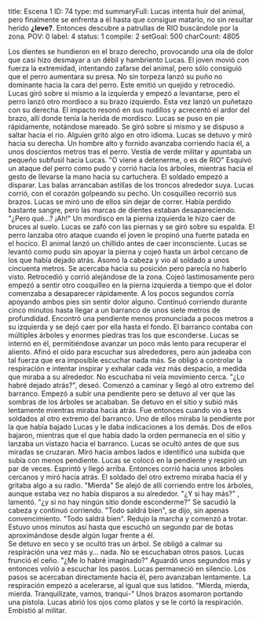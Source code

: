 title:          Escena 1
ID:             74
type:           md
summaryFull:    Lucas intenta huir del animal, pero finalmente se enfrenta a él hasta que consigue matarlo, no sin resultar herido **¿leve?**. Entonces descubre a patrullas de RIO buscándole por la zona.
POV:            0
label:          4
status:         1
compile:        2
setGoal:        500
charCount:      4805


Los dientes se hundieron en el brazo derecho, provocando una ola de dolor que casi hizo desmayar a un débil y hambriento Lucas.
El joven movió con fuerza la extremidad, intentando zafarse del animal, pero sólo consiguió que el perro aumentara su presa.
No sin torpeza lanzó su puño no dominante hacia la cara del perro. Este emitió un quejido y retrocedió. Lucas giró sobre si mismo a la izquierda y empezó a levantarse, pero el perro lanzó otro mordisco a su brazo izquierdo. Esta vez lanzó un puñetazo con su derecha.
El impacto resonó en sus nudillos y acrecentó el ardor del brazo, allí donde tenía la herida de mordisco. Lucas se puso en pie rápidamente, notándose mareado. Se giró sobre si mismo y se dispuso a saltar hacia el rio.
Alguien gritó algo en otro idioma. Lucas se detuvo y miró hacia su derecha.
Un hombre alto y fornido avanzaba corriendo hacia él, a unos doscientos metros tras el perro. Vestía de verde militar y apuntaba un pequeño subfusil hacia Lucas.
"O viene a detenerme, o es de RIO"
Esquivó un ataque del perro como pudo y corrió hacia los árboles, mientras hacia el gesto de llevarse la mano hacia su cartuchera. El soldado empezó a disparar.
Las balas arrancaban astillas de los troncos alrededor suya. Lucas corrió, con el corazón golpeando su pecho.
Un cosquilleo recorrió sus brazos. Lucas se miró uno de ellos sin dejar de correr. Había perdido bastante sangre, pero las marcas de dientes estaban desapareciendo.
"¿Pero qué...? ¡Ah!"
Un mordisco en la pierna izquierda le hizo caer de bruces al suelo. Lucas se zafó con las piernas y se giró sobre su espalda. El perro lanzaba otro ataque cuando el joven le propinó una fuerte patada en el hocico. El animal lanzó un chillido antes de caer inconsciente.
Lucas se levantó como pudo sin apoyar la pierna y cojeó hasta un árbol cercano de los que había dejado atrás. Asomó la cabeza y vio al soldado a unos cincuenta metros. Se acercaba hacia su posición pero parecía no haberlo visto.
Retrocedió y corrió alejándose de la zona. Cojeó lastimosamente pero empezó a sentir otro cosquilleo en la pierna izquierda a tiempo que el dolor comenzaba a desaparecer rápidamente. A los pocos segundos corría apoyando ambos pies sin sentir dolor alguno.
Continuó corriendo durante cinco minutos hasta llegar a un barranco de unos siete metros de profundidad. Encontró una pendiente menos pronunciada a pocos metros a su izquierda y se dejó caer por ella hasta el fondo.
El barranco contaba con múltiples árboles y enormes piedras tras los que esconderse. Lucas se internó en él, permitiéndose avanzar un poco más lento para recuperar el aliento. Afinó el oído para escuchar sus alrededores, pero aún jadeaba con tal fuerza que era imposible escuchar nada más.
Se obligó a controlar la respiración e intentar inspirar y exhalar cada vez más despacio, a medida que miraba a su alrededor. No escuchaba ni veía movimiento cerca.
"¿Lo habré dejado atrás?", deseó.
Comenzó a caminar y llegó al otro extremo del barranco. Empezó a subir una pendiente pero se detuvo al ver que las sombras de los árboles se acababan.
Se detuvo en el sitio y subió más lentamente mientras miraba hacia atrás. Fue entonces cuando vio a tres soldados al otro extremo del barranco. Uno de ellos miraba la pendiente por la que había bajado Lucas y le daba indicaciones a los demás. Dos de ellos bajaron, mientras que el que había dado la orden permanecía en el sitio y lanzaba un vistazo hacia el barranco. Lucas se ocultó antes de que sus miradas se cruzaran.
Miró hacia ambos lados e identificó una subida que subía con menos pendiente.
Lucas se colocó en la pendiente y respiró un par de veces. Esprintó y llegó arriba. Entonces corrió hacia unos árboles cercanos y miró hacia atrás.
El soldado del otro extremo miraba hacia él y gritaba algo a su radio.
"Mierda"
Se alejó de allí corriendo entre los árboles, aunque estaba vez no había disparos a su alrededor.
"¿Y si hay más?" , lamentó. "¿y si no hay ningún sitio donde esconderme?"
Se sacudió la cabeza y continuó corriendo.
"Todo saldrá bien", se dijo, sin apenas convencimiento. "Todo saldrá bien".
Redujo la marcha y comenzó a trotar. Estuvo unos minutos así hasta que escuchó un segundo par de botas aproximándose desde algún lugar frente a él.  
Se detuvo en seco y se ocultó tras un árbol. Se obligó a calmar su respiración una vez más y... nada.
No se escuchaban otros pasos.
Lucas frunció el ceño.
"¿Me lo habré imaginado?"
Aguardó unos segundos más y entonces volvió a escuchar los pasos. Lucas permaneció en silencio.
Los pasos se acercaban directamente hacia él, pero avanzaban lentamente.
La respiración empezó a acelerarse, al igual que sus latidos.
"Mierda, mierda, mierda. Tranquilízate, vamos, tranqui-"
Unos brazos asomaron portando una pistola. Lucas abrió los ojos como platos y se le cortó la respiración.
Embistió al militar.